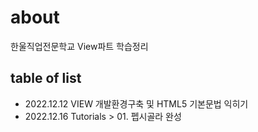 # about
한울직업전문학교 View파트 학습정리

## table of list
- 2022.12.12 VIEW 개발환경구축 및 HTML5 기본문법 익히기
- 2022.12.16 Tutorials > 01. 펩시골라 완성
